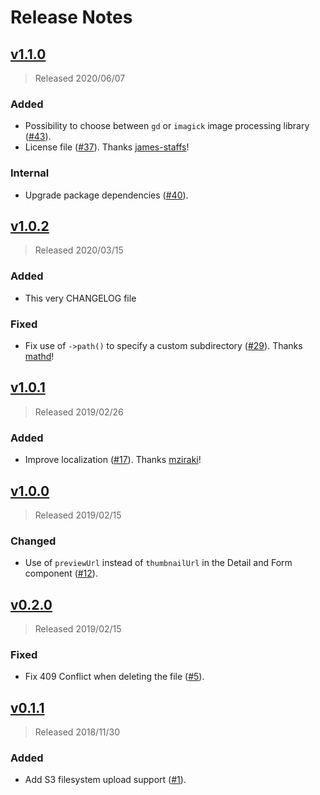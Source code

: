 # Release Notes

## [v1.1.0](https://github.com/ctessier/nova-advanced-image-field/compare/v1.0.2...v1.1.0)

> Released 2020/06/07

### Added

- Possibility to choose between `gd` or `imagick` image processing library ([#43](https://github.com/ctessier/nova-advanced-image-field/pull/43)).
- License file ([#37](https://github.com/ctessier/nova-advanced-image-field/pull/37)). Thanks [james-staffs](https://github.com/james-staffs)!

### Internal

- Upgrade package dependencies ([#40](https://github.com/ctessier/nova-advanced-image-field/pull/40)).

## [v1.0.2](https://github.com/ctessier/nova-advanced-image-field/compare/v1.0.1...v1.0.2)

> Released 2020/03/15

### Added

- This very CHANGELOG file

### Fixed

- Fix use of `->path()` to specify a custom subdirectory ([#29](https://github.com/ctessier/nova-advanced-image-field/pull/29)). Thanks [mathd](https://github.com/mathd)!

## [v1.0.1](https://github.com/ctessier/nova-advanced-image-field/compare/v1.0.0...v1.0.1)

> Released 2019/02/26

### Added

- Improve localization ([#17](https://github.com/ctessier/nova-advanced-image-field/pull/17)). Thanks [mziraki](https://github.com/mziraki)!

## [v1.0.0](https://github.com/ctessier/nova-advanced-image-field/compare/v0.2.0...v1.0.0)

> Released 2019/02/15

### Changed

- Use of `previewUrl` instead of `thumbnailUrl` in the Detail and Form component ([#12](https://github.com/ctessier/nova-advanced-image-field/pull/12)).

## [v0.2.0](https://github.com/ctessier/nova-advanced-image-field/compare/v0.1.1...v0.2.0)

> Released 2019/02/15

### Fixed

- Fix 409 Conflict when deleting the file ([#5](https://github.com/ctessier/nova-advanced-image-field/pull/5)).

## [v0.1.1](https://github.com/ctessier/nova-advanced-image-field/compare/v0.1.0...v0.1.1)

> Released 2018/11/30

### Added

- Add S3 filesystem upload support ([#1](https://github.com/ctessier/nova-advanced-image-field/pull/1)).
